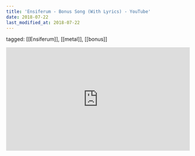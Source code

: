```yaml
---
title: 'Ensiferum - Bonus Song (With Lyrics) - YouTube'
date: 2018-07-22
last_modified_at: 2018-07-22
---
```

tagged: [[Ensiferum]], [[metal]], [[bonus]]
<iframe allow="accelerometer; autoplay; clipboard-write; encrypted-media; gyroscope; picture-in-picture" allowfullscreen="" frameborder="0" height="281" id="youtube_iframe" src="https://www.youtube.com/embed/dk3-SzdJmEI?feature=oembed&amp;enablejsapi=1&amp;origin=https://safe.txmblr.com&amp;wmode=opaque" width="500"></iframe>